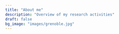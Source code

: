 ```yaml
---
title: "About me"
description: "Overview of my research activities"
draft: false
bg_image: "images/grenoble.jpg"
---
```



